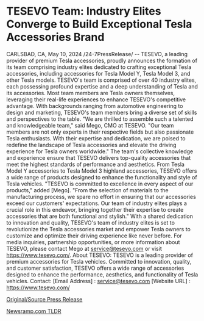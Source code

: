 # TESEVO Team: Industry Elites Converge to Build Exceptional Tesla Accessories Brand

CARLSBAD, CA, May 10, 2024 /24-7PressRelease/ -- TESEVO, a leading provider of premium Tesla accessories, proudly announces the formation of its team comprising industry elites dedicated to crafting exceptional Tesla accessories, including accessories for Tesla Model Y, Tesla Model 3, and other Tesla models.  TESEVO's team is comprised of over 40 industry elites, each possessing profound expertise and a deep understanding of Tesla and its accessories. Most team members are Tesla owners themselves, leveraging their real-life experiences to enhance TESEVO's competitive advantage. With backgrounds ranging from automotive engineering to design and marketing, TESEVO's team members bring a diverse set of skills and perspectives to the table.  "We are thrilled to assemble such a talented and knowledgeable team," said Mego, CMO at TESEVO. "Our team members are not only experts in their respective fields but also passionate Tesla enthusiasts. With their expertise and dedication, we are poised to redefine the landscape of Tesla accessories and elevate the driving experience for Tesla owners worldwide."  The team's collective knowledge and experience ensure that TESEVO delivers top-quality accessories that meet the highest standards of performance and aesthetics. From Tesla Model Y accessories to Tesla Model 3 highland accessories, TESEVO offers a wide range of products designed to enhance the functionality and style of Tesla vehicles.  "TESEVO is committed to excellence in every aspect of our products," added [Mego]. "From the selection of materials to the manufacturing process, we spare no effort in ensuring that our accessories exceed our customers' expectations. Our team of industry elites plays a crucial role in this endeavor, bringing together their expertise to create accessories that are both functional and stylish."  With a shared dedication to innovation and quality, TESEVO's team of industry elites is set to revolutionize the Tesla accessories market and empower Tesla owners to customize and optimize their driving experience like never before.  For media inquiries, partnership opportunities, or more information about TESEVO, please contact Mego at service@tesevo.com or visit https://www.tesevo.com/.  About TESEVO: TESEVO is a leading provider of premium accessories for Tesla vehicles. Committed to innovation, quality, and customer satisfaction, TESEVO offers a wide range of accessories designed to enhance the performance, aesthetics, and functionality of Tesla vehicles.  Contact: [Email Address] : service@tesevo.com [Website URL] : https://www.tesevo.com/ 

[Original/Source Press Release](https://www.24-7pressrelease.com/press-release/510767/tesevo-team-industry-elites-converge-to-build-exceptional-tesla-accessories-brand) 

[Newsramp.com TLDR](https://newsramp.com/None) 